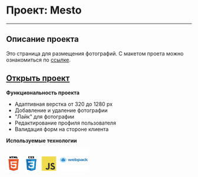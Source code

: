 # Проект: Mesto
------
## Описание проекта

Это страница для размещения фотографий. С макетом проета можно ознакомиться по [ссылке](https://www.figma.com/file/2cn9N9jSkmxD84oJik7xL7/JavaScript.-Sprint-4?node-id=0%3A1).

## [Открыть проект](https://ev-kos.github.io/mesto-project/)

**Функциональность проекта**

- Адаптивная верстка от 320 до 1280 px
- Добавление и удаление фотографии
- "Лайк" для фотографии
- Редактирование профиля пользователя
- Валидация форм на стороне клиента

**Используемые технологии**

<img src="https://github.com/devicons/devicon/blob/master/icons/html5/html5-original-wordmark.svg" width="40" height="40" title="HTML5" alt="HTML"/>&nbsp; 
<img src="https://github.com/devicons/devicon/blob/master/icons/css3/css3-original-wordmark.svg" width="40" height="40" title="CSS" alt="CSS"/>&nbsp; 
<img src="https://github.com/devicons/devicon/blob/master/icons/javascript/javascript-original.svg" width="40" height="40" title="JavaScript" alt="JavaScript"/>&nbsp; 
<img src="https://github.com/devicons/devicon/blob/master/icons/webpack/webpack-original-wordmark.svg" width="80" height="60" title="Webpack" alt="Webpack"/>&nbsp; 


